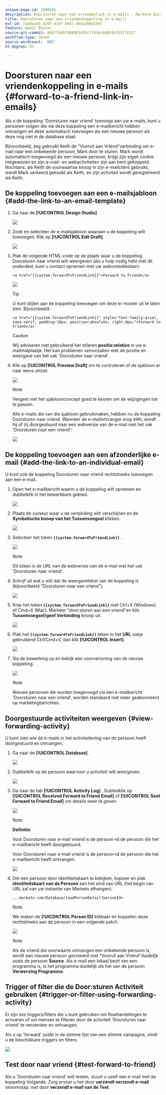 ```yaml
---
unique-page-id: 1900581
description: Doorsturen naar een vriendenlink in e-mails - Marketo Docs - Productdocumentatie
title: Doorsturen naar een vriendenkoppeling in e-mails
exl-id: 7addac65-4207-419f-845c-d6b2d08d299c
feature: Email Editor
source-git-commit: 0d37fbdb7d08901458c1744dc68893e155176327
workflow-type: tm+mt
source-wordcount: '681'
ht-degree: 0%

---
```


# Doorsturen naar een vriendenkoppeling in e-mails {#forward-to-a-friend-link-in-emails}

Als u de koppeling &#39;Doorsturen naar vriend&#39; toevoegt aan uw e-mails, kunt u personen volgen die via deze koppeling een e-mailbericht hebben ontvangen en deze automatisch toevoegen als een nieuwe persoon als deze nog niet in de database staat.

Bijvoorbeeld, zeg gebruikt Keith de &quot;Vooruit aan Vriend&quot;verbinding om e-mail naar een onbekende persoon, Mark door te sturen. Mark wordt automatisch toegevoegd als een nieuwe persoon, krijgt zijn eigen cookie toegewezen en zijn e-mail- en webactiviteiten zijn aan hem gekoppeld. Nochtans, als Keith de voorwaartse knoop in zijn e-mailcliënt gebruikt, wordt Mark verkeerd gekookt als Keith, en zijn activiteit wordt geregistreerd als Keith.

## De koppeling toevoegen aan een e-mailsjabloon {#add-the-link-to-an-email-template}

1. Ga naar de **[!UICONTROL Design Studio]** .

   ![](assets/one-8.png)

1. Zoek en selecteer de e-mailsjabloon waaraan u de koppeling wilt toevoegen. Klik op **[!UICONTROL Edit Draft]**.

   ![](assets/two-7.png)

1. Plak de volgende HTML-code op de plaats waar u de koppeling Doorsturen naar vriend wilt weergeven (als u hulp nodig hebt met dit onderdeel, kunt u contact opnemen met uw webontwikkelaar):

   `<a href="{{system.forwardToFriendLink}}">Forward to Friend</a>`

   ![](assets/three-7.png)

   >[!TIP]
   >
   >
   >U kunt stijlen aan de koppeling toevoegen om deze er mooier uit te laten zien. Bijvoorbeeld:
   >
   >`<a href="{{system.forwardToFriendLink}}" style="font-family:arial, sans-serif; padding:10px; position:absolute; right:0px;">Forward to Friend</a>`

   >[!CAUTION]
   >
   >Wij adviseren niet gebruikend het stileren **positie:relative** in uw e-mailmalplaatje. Het kan problemen veroorzaken met de positie en weergave van het vak &#39;Doorsturen naar vriend&#39;.

1. Klik op **[!UICONTROL Preview Draft]** om te controleren of de sjabloon er naar wens uitziet.

   ![](assets/four-5.png)

   >[!NOTE]
   >
   >Vergeet niet het sjabloonconcept goed te keuren om de wijzigingen toe te passen.

   Alle e-mails die van die sjabloon gebruikmaken, hebben nu de koppeling Doorsturen naar vriend. Wanneer de e-mailontvanger erop klikt, wordt hij of zij doorgestuurd naar een webversie van de e-mail met het vak &#39;Doorsturen naar een vriend&#39;:

   ![](assets/f2afbox.png)

## De koppeling toevoegen aan een afzonderlijke e-mail {#add-the-link-to-an-individual-email}

U kunt ook de koppeling Doorsturen naar vriend rechtstreeks toevoegen aan een e-mail.

1. Open het e-mailbericht waarin u de koppeling wilt opnemen en dubbelklik in het bewerkbare gebied.

   ![](assets/five-4.png)

1. Plaats de curseur waar u de verbinding wilt verschijnen en de **Symbolische knoop van het Tussenvoegsel** klikken.

   ![](assets/six-2.png)

1. Selecteer het token **`{{system.forwardToFriendLink}}`** .

   ![](assets/seven-1.png)

   >[!NOTE]
   >
   >Dit token is de URL van de webversie van de e-mail met het vak &#39;Doorsturen naar vriend&#39;.

1. Schrijf uit wat u wilt dat de weergavetekst van de koppeling is (bijvoorbeeld &quot;Doorsturen naar een vriend&quot;).

   ![](assets/seven-1.png)

1. Knip het token **`{{system.forwardToFriendLink}}`** met Ctrl+X (Windows) of Cmd+X (Mac). Markeer &quot;door:sturen aan een vriend&quot;en klik **Tussenvoegsel/geef Verbinding** knoop uit.

   ![](assets/eight-1.png)

1. Plak het **`{{system.forwardToFriendLink}}`** teken in het **URL** vakje gebruikend Ctrl/Cmd+V, dan klik **[!UICONTROL Insert]**.

   ![](assets/nine.png)

1. Sla de bewerking op en bekijk een voorvertoning van de nieuwe koppeling.

   ![](assets/ten-1.png)

   >[!NOTE]
   >
   >Nieuwe personen die worden toegevoegd via een e-mailbericht &#39;Doorsturen naar een vriend&#39;, worden standaard niet meer geabonneerd op marketingberichten.

## Doorgestuurde activiteiten weergeven {#view-forwarding-activity}

U kunt zien wie de e-mails in het activiteitenlog van de persoon heeft doorgestuurd en ontvangen.

1. Ga naar de **[!UICONTROL Database]** .

   ![](assets/db.png)

1. Dubbelklik op de persoon waarvoor u activiteit wilt weergeven.

   ![](assets/fourteen.png)

1. Ga naar de tab **[!UICONTROL Activity Log]** . Dubbelklik op **[!UICONTROL Received Forward to Friend Email]** of **[!UICONTROL Sent Forward to Friend Email]** om details weer te geven.

   ![](assets/fifteen.png)

   >[!NOTE]
   >
   >**Definitie**
   >
   >Voor Doorsturen naar e-mail vriend is de persoon-id de persoon die het e-mailbericht heeft doorgestuurd.
   >
   >Voor Doorsturen naar e-mail vriend is de persoon-id de persoon die het e-mailbericht heeft ontvangen.

   ![](assets/sixteen.png)

1. Om een persoon door identiteitskaart te bekijken, kopieer en plak **identiteitskaart van de Persoon** aan het eind van URL (het begin van URL zal van uw instantie van Marketo afhangen):

   `...marketo.com/Database/loadPersonDetail?personId=`

   >[!NOTE]
   >
   >We maken de **[!UICONTROL Person ID]** klikbaar en koppelen deze rechtstreeks aan de persoon in een volgende patch.

   ![](assets/seventeen.png)

   >[!NOTE]
   >
   >Als de vriend die voorwaarts ontvangen een onbekende persoon is, wordt een nieuwe persoon gecreeerd met &quot;Vooruit aan Vriend&quot;duidelijk zoals de persoon **Source**.
   >Als e-mail een lokaal bezit van een programma is, is het programma duidelijk als het van de persoon **Verwerving Programma**.

## Trigger of filter die de Door:sturen Activiteit gebruiken {#trigger-or-filter-using-forwarding-activity}

Er zijn zes triggers/filters die u kunt gebruiken om flowhandelingen te activeren of om mensen te filteren door de activiteit &#39;Doorsturen naar vriend&#39; te verzenden en ontvangen.

Als u op &#39;forward&#39; zoekt in de slimme lijst van een slimme campagne, vindt u de beschikbare triggers en filters.

![](assets/nineteen.png)

## Test door naar vriend {#test-forward-to-friend}

Als u &#39;Doorsturen naar vriend&#39; wilt testen, stuurt u uzelf een e-mail met de koppeling Volgende. Zorg ervoor u het door **verzendt verzendt e-mail** stroomstap, *niet* door **verzendt e-mail van de Test**.
